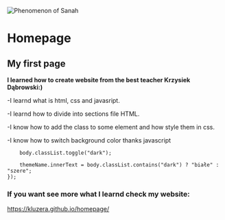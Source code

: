 ![Phenomenon of Sanah](https://i.postimg.cc/d1w6xk0G/Sanah2.gif)

# Homepage

## My first page
**I learned how to create website from the best teacher Krzysiek Dąbrowski:)**

-I learnd what is html, css and javasript.

-I learnd how to divide into sections file HTML.

-I know how to add the class to some element and  how style them in css.

-I know how to switch background color thanks javascript 

```button.addEventListener("click", () => {
    body.classList.toggle("dark");

    themeName.innerText = body.classList.contains("dark") ? "białe" : "szere";
});
```

### If you want see more what I learnd check my website:
https://kluzera.github.io/homepage/
  
    



